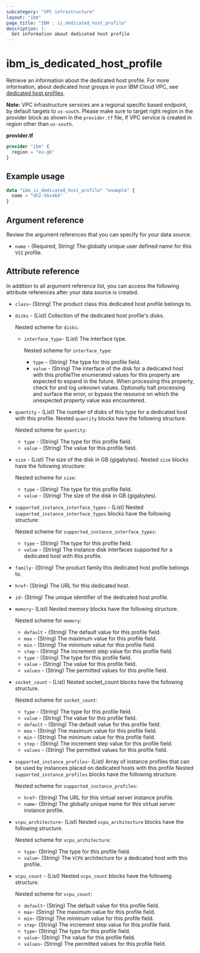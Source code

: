 ```yaml
---
subcategory: "VPC infrastructure"
layout: "ibm"
page_title: "IBM : is_dedicated_host_profile"
description: |-
  Get information about dedicated host profile
---
```


# ibm_is_dedicated_host_profile
Retrieve an information about the dedicated host profile. For more information, about dedicated host groups in your IBM Cloud VPC, see [dedicated host profiles](https://cloud.ibm.com/docs/vpc?topic=vpc-dh-profiles).

**Note:** 
VPC infrastructure services are a regional specific based endpoint, by default targets to `us-south`. Please make sure to target right region in the provider block as shown in the `provider.tf` file, if VPC service is created in region other than `us-south`.

**provider.tf**

```terraform
provider "ibm" {
  region = "eu-gb"
}
```


## Example usage

```terraform
data "ibm_is_dedicated_host_profile" "example" {
  name = "dh2-56x464"
}
```

## Argument reference
Review the argument references that you can specify for your data source. 

- `name` - (Required, String) The globally unique user defined name for this `VSI` profile.


## Attribute reference
In addition to all argument reference list, you can access the following attribute references after your data source is created. 

- `class`-  (String) The product class this dedicated host profile belongs to.
- `disks` - (List) Collection of the dedicated host profile's disks. 

  Nested scheme for `disks`:
  - `interface_type`- (List) The interface type.

    Nested scheme for `interface_type`:
    - `type` - (String) The type for this profile field.
    - `value` - (String) The interface of the disk for a dedicated host with this profileThe enumerated values for this property are expected to expand in the future. When processing this property, check for and log unknown values. Optionally halt processing and surface the error, or bypass the resource on which the unexpected property value was encountered.
 - `quantity` - (List) The number of disks of this type for a dedicated host with this profile. Nested `quantity` blocks have the following structure:

    Nested scheme for `quantity`:
    - `type` - (String) The type for this profile field.
    - `value` - (String) The value for this profile field.
 - `size` - (List) The size of the disk in GB (gigabytes). Nested `size` blocks have the following structure:

    Nested scheme for `size`:
    - `type` - (String) The type for this profile field.
    - `value` - (String) The size of the disk in GB (gigabytes).
 - `supported_instance_interface_types` - (List) Nested `supported_instance_interface_types` blocks have the following structure:

    Nested scheme for `supported_instance_interface_types`:
    - `type` - (String) The type for this profile field.
    - `value` - (String) The instance disk interfaces supported for a dedicated host with this profile.
- `family`-  (String) The product family this dedicated host profile belongs to.
- `href`-  (String) The URL for this dedicated host.
- `id`-  (String) The unique identifier of the dedicated host profile.
- `memory`-  (List) Nested memory blocks have the following structure.

  Nested scheme for `memory`:
  - `default` -  (String) The default value for this profile field.
  - `max` -  (String) The maximum value for this profile field.
  - `min` -  (String) The minimum value for this profile field.
  - `step` -  (String) The increment step value for this profile field.
  - `type` -  (String) The type for this profile field.
  - `value` -  (String) The value for this profile field.
  - `values` -  (String) The permitted values for this profile field.
- `socket_count` - (List) Nested socket_count blocks have the following structure.

  Nested scheme for `socket_count`:
  - `type` -  (String) The type for this profile field.
  - `value` -  (String) The value for this profile field.
  - `default` -  (String) The default value for this profile field.
  - `max` -  (String) The maximum value for this profile field.
  - `min` -  (String) The minimum value for this profile field.
  - `step` -  (String) The increment step value for this profile field.
  - `values` -  (String) The permitted values for this profile field.
- `supported_instance_profiles`-  (List) Array of instance profiles that can be used by instances placed on dedicated hosts with this profile Nested `supported_instance_profiles` blocks have the following structure.

  Nested scheme for `supported_instance_profiles`:
  - `href`-  (String) The URL for this virtual server instance profile.
  - `name`-  (String) The globally unique name for this virtual server instance profile.
- `vcpu_architecture`-  (List) Nested `vcpu_architecture` blocks have the following structure.

  Nested scheme for `vcpu_architecture`:
  - `type`-  (String) The type for this profile field.
  - `value`-  (String) The `VCPU` architecture for a dedicated host with this profile.
- `vcpu_count` - (List) Nested `vcpu_count` blocks have the following structure.

  Nested scheme for `vcpu_count`:
  - `default`-  (String) The default value for this profile field.
  - `max`-  (String) The maximum value for this profile field.
  - `min`-  (String) The minimum value for this profile field.
  - `step`-  (String) The increment step value for this profile field.
  - `type`-  (String) The type for this profile field.
  - `value`-  (String) The value for this profile field.
  - `values`-  (String) The permitted values for this profile field.
